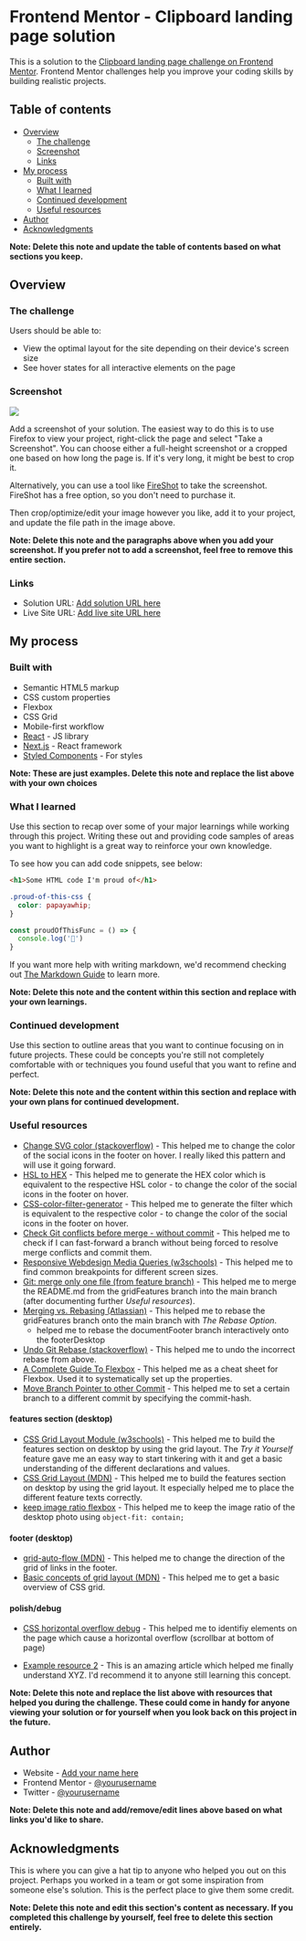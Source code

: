 # Frontend Mentor - Clipboard landing page solution

This is a solution to the [Clipboard landing page challenge on Frontend Mentor](https://www.frontendmentor.io/challenges/clipboard-landing-page-5cc9bccd6c4c91111378ecb9). Frontend Mentor challenges help you improve your coding skills by building realistic projects. 

## Table of contents

- [Overview](#overview)
  - [The challenge](#the-challenge)
  - [Screenshot](#screenshot)
  - [Links](#links)
- [My process](#my-process)
  - [Built with](#built-with)
  - [What I learned](#what-i-learned)
  - [Continued development](#continued-development)
  - [Useful resources](#useful-resources)
- [Author](#author)
- [Acknowledgments](#acknowledgments)

**Note: Delete this note and update the table of contents based on what sections you keep.**

## Overview

### The challenge

Users should be able to:

- View the optimal layout for the site depending on their device's screen size
- See hover states for all interactive elements on the page

### Screenshot

![](./screenshot.jpg)

Add a screenshot of your solution. The easiest way to do this is to use Firefox to view your project, right-click the page and select "Take a Screenshot". You can choose either a full-height screenshot or a cropped one based on how long the page is. If it's very long, it might be best to crop it.

Alternatively, you can use a tool like [FireShot](https://getfireshot.com/) to take the screenshot. FireShot has a free option, so you don't need to purchase it. 

Then crop/optimize/edit your image however you like, add it to your project, and update the file path in the image above.

**Note: Delete this note and the paragraphs above when you add your screenshot. If you prefer not to add a screenshot, feel free to remove this entire section.**

### Links

- Solution URL: [Add solution URL here](https://your-solution-url.com)
- Live Site URL: [Add live site URL here](https://your-live-site-url.com)

## My process

### Built with

- Semantic HTML5 markup
- CSS custom properties
- Flexbox
- CSS Grid
- Mobile-first workflow
- [React](https://reactjs.org/) - JS library
- [Next.js](https://nextjs.org/) - React framework
- [Styled Components](https://styled-components.com/) - For styles

**Note: These are just examples. Delete this note and replace the list above with your own choices**

### What I learned

Use this section to recap over some of your major learnings while working through this project. Writing these out and providing code samples of areas you want to highlight is a great way to reinforce your own knowledge.

To see how you can add code snippets, see below:

```html
<h1>Some HTML code I'm proud of</h1>
```
```css
.proud-of-this-css {
  color: papayawhip;
}
```
```js
const proudOfThisFunc = () => {
  console.log('🎉')
}
```

If you want more help with writing markdown, we'd recommend checking out [The Markdown Guide](https://www.markdownguide.org/) to learn more.

**Note: Delete this note and the content within this section and replace with your own learnings.**

### Continued development

Use this section to outline areas that you want to continue focusing on in future projects. These could be concepts you're still not completely comfortable with or techniques you found useful that you want to refine and perfect.

**Note: Delete this note and the content within this section and replace with your own plans for continued development.**

### Useful resources

- [Change SVG color (stackoverflow)](https://stackoverflow.com/a/53336754) - This helped me to change the color of the social icons in the footer on hover. I really liked this pattern and will use it going forward.
- [HSL to HEX](https://htmlcolors.com/hsl-to-hex) - This helped me to generate the HEX color which is equivalent to the respective HSL color - to change the color of the social icons in the footer on hover.
- [CSS-color-filter-generator](https://angel-rs.github.io/css-color-filter-generator/) - This helped me to generate the filter which is equivalent to the respective color - to change the color of the social icons in the footer on hover.
- [Check Git conflicts before merge - without commit](https://code-maven.com/git-check-for-conflicts-before-merge) - This helped me to check if I can fast-forward a branch without being forced to resolve merge conflicts and commit them.
- [Responsive Webdesign Media Queries (w3schools)](https://www.w3schools.com/css/css_rwd_mediaqueries.asp) - This helped me to find common breakpoints for different screen sizes.
- [Git: merge only one file (from feature branch)](https://jasonrudolph.com/blog/2009/02/25/git-tip-how-to-merge-specific-files-from-another-branch/) - This helped me to merge the README.md from the gridFeatures branch into the main branch (after documenting further *Useful resources*).
- [Merging vs. Rebasing (Atlassian)](https://www.atlassian.com/git/tutorials/merging-vs-rebasing) - This helped me to rebase the gridFeatures branch onto the main branch with *The Rebase Option*.
  - helped me to rebase the documentFooter branch interactively onto the footerDesktop
- [Undo Git Rebase (stackoverflow)](https://stackoverflow.com/a/135614) - This helped me to undo the incorrect rebase from above.
- [A Complete Guide To Flexbox](https://css-tricks.com/snippets/css/a-guide-to-flexbox/) - This helped me as a cheat sheet for Flexbox. Used it to systematically set up the properties.
- [Move Branch Pointer to other Commit](https://www.w3docs.com/snippets/git/how-to-move-branch-pointer-to-different-commit.html) - This helped me to set a certain branch to a different commit by specifying the commit-hash.

#### features section (desktop)
- [CSS Grid Layout Module (w3schools)](https://www.w3schools.com/css/css_grid.asp) - This helped me to build the features section on desktop by using the grid layout. The *Try it Yourself* feature gave me an easy way to start tinkering with it and get a basic understanding of the different declarations and values.
- [CSS Grid Layout (MDN)](https://developer.mozilla.org/en-US/docs/Web/CSS/CSS_Grid_Layout) - This helped me to build the features section on desktop by using the grid layout. It especially helped me to place the different feature texts correctly.
- [keep image ratio flexbox](https://stackoverflow.com/a/35916278) - This helped me to keep the image ratio of the desktop photo using `object-fit: contain;`

#### footer (desktop)
- [grid-auto-flow (MDN)](https://developer.mozilla.org/en-US/docs/Web/CSS/grid-auto-flow) - This helped me to change the direction of the grid of links in the footer.
- [Basic concepts of grid layout (MDN)](https://developer.mozilla.org/en-US/docs/Web/CSS/CSS_Grid_Layout/Basic_Concepts_of_Grid_Layout) - This helped me to get a basic overview of CSS grid.

#### polish/debug
- [CSS horizontal overflow debug](https://gist.github.com/cuth/c1ddf2b1ce2fb07e512a) - This helped me to identifiy elements on the page which cause a horizontal overflow (scrollbar at bottom of page)


- [Example resource 2](https://www.example.com) - This is an amazing article which helped me finally understand XYZ. I'd recommend it to anyone still learning this concept.

**Note: Delete this note and replace the list above with resources that helped you during the challenge. These could come in handy for anyone viewing your solution or for yourself when you look back on this project in the future.**

## Author

- Website - [Add your name here](https://www.your-site.com)
- Frontend Mentor - [@yourusername](https://www.frontendmentor.io/profile/yourusername)
- Twitter - [@yourusername](https://www.twitter.com/yourusername)

**Note: Delete this note and add/remove/edit lines above based on what links you'd like to share.**

## Acknowledgments

This is where you can give a hat tip to anyone who helped you out on this project. Perhaps you worked in a team or got some inspiration from someone else's solution. This is the perfect place to give them some credit.

**Note: Delete this note and edit this section's content as necessary. If you completed this challenge by yourself, feel free to delete this section entirely.**
